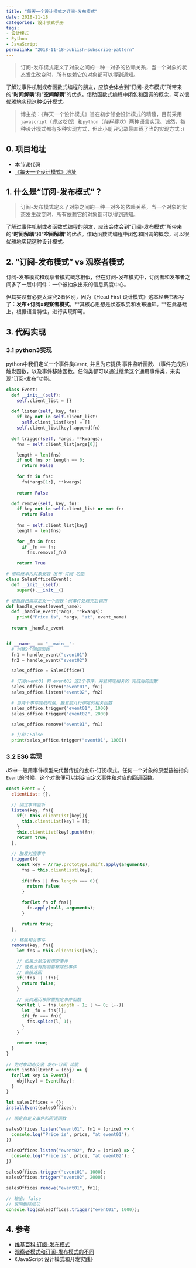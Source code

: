 ```yaml
---
title: "每天一个设计模式之订阅-发布模式"
date: 2018-11-18
categories: 设计模式手册
tags:
- 设计模式
- Python
- JavaScript
permalink: "2018-11-18-publish-subscribe-pattern"
---
```


> 订阅-发布模式定义了对象之间的一种一对多的依赖关系，当一个对象的状态发生改变时，所有依赖它的对象都可以得到通知。

了解过事件机制或者函数式编程的朋友，应该会体会到“订阅-发布模式”所带来的“**时间解耦**”和“**空间解耦**”的优点。借助函数式编程中闭包和回调的概念，可以很优雅地实现这种设计模式。

<!-- more -->

> 博主按：《每天一个设计模式》旨在初步领会设计模式的精髓，目前采用`javascript`（*靠这吃饭*）和`python`（*纯粹喜欢*）两种语言实现。诚然，每种设计模式都有多种实现方式，但此小册只记录最直截了当的实现方式 :)

## 0. 项目地址

- [本节课代码](https://github.com/dongyuanxin/design-pattern-demos/tree/master/publish_subscribe_pattern)
- [《每天一个设计模式》地址](https://godbmw.com/categories/%E6%AF%8F%E5%A4%A9%E4%B8%80%E4%B8%AA%E8%AE%BE%E8%AE%A1%E6%A8%A1%E5%BC%8F)

## 1. 什么是“订阅-发布模式”？

> 订阅-发布模式定义了对象之间的一种一对多的依赖关系，当一个对象的状态发生改变时，所有依赖它的对象都可以得到通知。

了解过事件机制或者函数式编程的朋友，应该会体会到“订阅-发布模式”所带来的“**时间解耦**”和“**空间解耦**”的优点。借助函数式编程中闭包和回调的概念，可以很优雅地实现这种设计模式。

## 2. “订阅-发布模式” vs 观察者模式

订阅-发布模式和观察者模式概念相似，但在订阅-发布模式中，订阅者和发布者之间多了一层中间件：一个被抽象出来的信息调度中心。

但其实没有必要太深究2者区别，因为《Head First 设计模式》这本经典书都写了：**发布+订阅=观察者模式**。**其核心思想是状态改变和发布通知。**在此基础上，根据语言特性，进行实现即可。

## 3. 代码实现

### 3.1 python3实现

python中我们定义一个事件类`Event`, 并且为它提供 事件监听函数、（事件完成后）触发函数，以及事件移除函数。任何类都可以通过继承这个通用事件类，来实现“订阅-发布”功能。

```python
class Event:
  def __init__(self):
    self.client_list = {}
  
  def listen(self, key, fn):
    if key not in self.client_list:
      self.client_list[key] = []
    self.client_list[key].append(fn)
  
  def trigger(self, *args, **kwargs):
    fns = self.client_list[args[0]]

    length = len(fns)
    if not fns or length == 0:
      return False
    
    for fn in fns:
      fn(*args[1:], **kwargs)
    
    return False

  def remove(self, key, fn):
    if key not in self.client_list or not fn:
      return False
    
    fns = self.client_list[key]
    length = len(fns)

    for _fn in fns:
      if _fn == fn:
        fns.remove(_fn)
    
    return True

# 借助继承为对象安装 发布-订阅 功能
class SalesOffice(Event):
  def __init__(self):
    super().__init__()

# 根据自己需求定义一个函数：供事件处理完后调用
def handle_event(event_name):
  def _handle_event(*args, **kwargs):
    print("Price is", *args, "at", event_name)
  
  return _handle_event


if __name__ == "__main__":
  # 创建2个回调函数
  fn1 = handle_event("event01")
  fn2 = handle_event("event02")

  sales_office = SalesOffice()

  # 订阅event01 和 event02 这2个事件，并且绑定相关的 完成后的函数
  sales_office.listen("event01", fn1)
  sales_office.listen("event02", fn2)

  # 当两个事件完成时候，触发前几行绑定的相关函数
  sales_office.trigger("event01", 1000)
  sales_office.trigger("event02", 2000)

  sales_office.remove("event01", fn1)

  # 打印：False
  print(sales_office.trigger("event01", 1000))
```

### 3.2 ES6 实现

JS中一般用事件模型来代替传统的发布-订阅模式。任何一个对象的原型链被指向`Event`的时候，这个对象便可以绑定自定义事件和对应的回调函数。

```javascript
const Event = {
  clientList: {},

  // 绑定事件监听
  listen(key, fn){
    if(! this.clientList[key]){
      this.clientList[key] = [];
    }
    this.clientList[key].push(fn);
    return true;
  },

  // 触发对应事件
  trigger(){
    const key = Array.prototype.shift.apply(arguments),
      fns = this.clientList[key];
    
      if(!fns || fns.length === 0){
        return false;
      }

      for(let fn of fns){
        fn.apply(null, arguments);
      }

      return true;
  },

  // 移除相关事件
  remove(key, fn){
    let fns = this.clientList[key];

    // 如果之前没有绑定事件
    // 或者没有指明要移除的事件
    // 直接返回
    if(!fns || !fn){
      return false;
    }
    
    // 反向遍历移除置指定事件函数
    for(let l = fns.length - 1; l >= 0; l--){
      let _fn = fns[l];
      if(_fn === fn){
        fns.splice(l, 1);
      }
    }

    return true;
  }
}

// 为对象动态安装 发布-订阅 功能
const installEvent = (obj) => {
  for(let key in Event){
    obj[key] = Event[key];
  }
}

let salesOffices = {};
installEvent(salesOffices);

// 绑定自定义事件和回调函数

salesOffices.listen("event01", fn1 = (price) => {
  console.log("Price is", price, "at event01");
})

salesOffices.listen("event02", fn2 = (price) => {
  console.log("Price is", price, "at event02");
})

salesOffices.trigger("event01", 1000);
salesOffices.trigger("event02", 2000);

salesOffices.remove("event01", fn1);

// 输出: false
// 说明删除成功
console.log(salesOffices.trigger("event01", 1000));
```


## 4. 参考

- [维基百科·订阅-发布模式](https://en.wikipedia.org/wiki/Publish%E2%80%93subscribe_pattern)
- [观察者模式和订阅-发布模式的不同](https://www.zhihu.com/question/23486749)
- 《JavaScript 设计模式和开发实践》